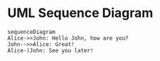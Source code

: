 # UML Sequence Diagram

```mermaid
sequenceDiagram
Alice->>John: Hello John, how are you?
John-->>Alice: Great!
Alice-)John: See you later!
